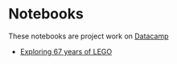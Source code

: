 # Notebooks
These notebooks are project work on [Datacamp](www.datacap.com)

- [Exploring 67 years of LEGO](https://github.com/soumik-uxd/notebooks/tree/master/Datacamp/Exploring%2067%20years%20of%20LEGO)
